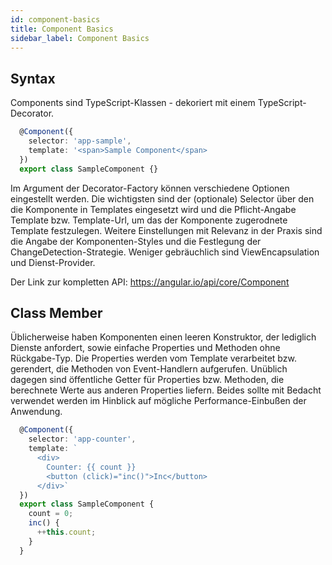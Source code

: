 ```yaml
---
id: component-basics
title: Component Basics
sidebar_label: Component Basics
---
```

## Syntax

Components sind TypeScript-Klassen - dekoriert mit einem TypeScript-Decorator.

```typescript title="sample.component.ts"
  @Component({
    selector: 'app-sample',
    template: '<span>Sample Component</span>
  })
  export class SampleComponent {}
```

Im Argument der Decorator-Factory können verschiedene Optionen eingestellt werden.
Die wichtigsten sind der (optionale) Selector über den die Komponente in Templates
eingesetzt wird und die Pflicht-Angabe Template bzw. Template-Url, um das der
Komponente zugerodnete Template festzulegen. Weitere Einstellungen mit Relevanz in
der Praxis sind die Angabe der Komponenten-Styles und die Festlegung der
ChangeDetection-Strategie. Weniger gebräuchlich sind ViewEncapsulation und
Dienst-Provider.

Der Link zur kompletten API: https://angular.io/api/core/Component

## Class Member

Üblicherweise haben Komponenten einen leeren Konstruktor, der lediglich Dienste
anfordert, sowie einfache Properties und Methoden ohne Rückgabe-Typ. Die Properties
werden vom Template verarbeitet bzw. gerendert, die Methoden von Event-Handlern
aufgerufen. Unüblich dagegen sind öffentliche Getter für Properties bzw. Methoden,
die berechnete Werte aus anderen Properties liefern. Beides sollte mit Bedacht
verwendet werden im Hinblick auf mögliche Performance-Einbußen der Anwendung.

```typescript title="counter.component.ts"
  @Component({
    selector: 'app-counter',
    template: `
      <div>
        Counter: {{ count }}
        <button (click)="inc()">Inc</button> 
      </div>`
  })
  export class SampleComponent {
    count = 0;
    inc() {
      ++this.count;
    }
  }
```